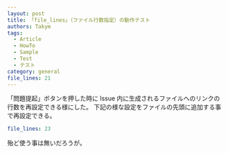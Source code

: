 ```yaml
---
layout: post
title: 「file_lines」（ファイル行数指定）の動作テスト
authors: Takym
tags:
  - Article
  - HowTo
  - Sample
  - Test
  - テスト
category: general
file_lines: 21
---
```


「問題提起」ボタンを押した時に Issue 内に生成されるファイルへのリンクの行数を再設定できる様にした。
下記の様な設定をファイルの先頭に追加する事で再設定できる。

```yml
file_lines: 23
```

殆ど使う事は無いだろうが。
